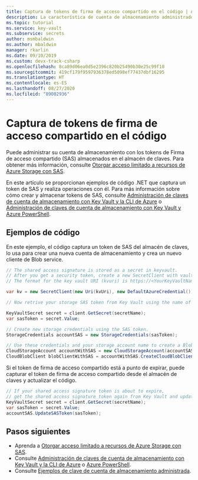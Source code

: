 ```yaml
---
title: Captura de tokens de firma de acceso compartido en el código | Azure Key Vault
description: La característica de cuenta de almacenamiento administrado ofrece una integración sin problemas entre Azure Key Vault y una cuenta de almacenamiento de Azure.
ms.topic: tutorial
ms.service: key-vault
ms.subservice: secrets
author: msmbaldwin
ms.author: mbaldwin
manager: rkarlin
ms.date: 09/10/2019
ms.custom: devx-track-csharp
ms.openlocfilehash: 8ca89d06ea0d5e2396c820b25490b30e25c99f10
ms.sourcegitcommit: 419cf179f9597936378ed5098ef77437dbf16295
ms.translationtype: HT
ms.contentlocale: es-ES
ms.lasthandoff: 08/27/2020
ms.locfileid: "89002936"
---
```

# <a name="fetch-shared-access-signature-tokens-in-code"></a>Captura de tokens de firma de acceso compartido en el código

Puede administrar su cuenta de almacenamiento con los tokens de Firma de acceso compartido (SAS) almacenados en el almacén de claves. Para obtener más información, consulte [Otorgar acceso limitado a recursos de Azure Storage con SAS](../../storage/common/storage-sas-overview.md).

En este artículo se proporcionan ejemplos de código .NET que captura un token de SAS y realiza operaciones con él. Para más información sobre cómo crear y almacenar tokens de SAS, consulte [Administración de claves de cuenta de almacenamiento con Key Vault y la CLI de Azure](overview-storage-keys.md) o [Administración de claves de cuenta de almacenamiento con Key Vault y Azure PowerShell](overview-storage-keys-powershell.md).

## <a name="code-samples"></a>Ejemplos de código

En este ejemplo, el código captura un token de SAS del almacén de claves, lo usa para crear una nueva cuenta de almacenamiento y crea un nuevo cliente de Blob service.

```cs
// The shared access signature is stored as a secret in keyvault. 
// After you get a security token, create a new SecretClient with vault credentials and the key vault URI.
// The format for the key vault URI (kvuri) is https://<YourKeyVaultName>.vault.azure.net

var kv = new SecretClient(new Uri(kvUri), new DefaultAzureCredential());

// Now retrive your storage SAS token from Key Vault using the name of the secret (secretName).

KeyVaultSecret secret = client.GetSecret(secretName);
var sasToken = secret.Value;

// Create new storage credentials using the SAS token.
StorageCredentials accountSAS = new StorageCredentials(sasToken);

// Use these credentials and your storage account name to create a Blob service client.
CloudStorageAccount accountWithSAS = new CloudStorageAccount(accountSAS, "<storage-account>", endpointSuffix: null, useHttps: true);
CloudBlobClient blobClientWithSAS = accountWithSAS.CreateCloudBlobClient();
```

Si el token de firma de acceso compartido está a punto de expirar, puede capturar el token de firma de acceso compartido desde el almacén de claves y actualizar el código.

```cs
// If your shared access signature token is about to expire,
// get the shared access signature token again from Key Vault and update it.
KeyVaultSecret secret = client.GetSecret(secretName);
var sasToken = secret.Value;
accountSAS.UpdateSASToken(sasToken);
```


## <a name="next-steps"></a>Pasos siguientes
- Aprenda a [Otorgar acceso limitado a recursos de Azure Storage con SAS](../../storage/common/storage-sas-overview.md).
- Consulte [Administración de claves de cuenta de almacenamiento con Key Vault y la CLI de Azure](overview-storage-keys.md) o [Azure PowerShell](overview-storage-keys-powershell.md).
- Consulte [Ejemplos de clave de cuenta de almacenamiento administrada](https://github.com/Azure-Samples?utf8=%E2%9C%93&q=key+vault+storage&type=&language=).
